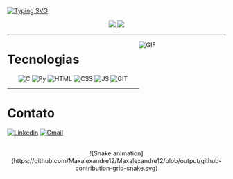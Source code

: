 [![Typing SVG](https://readme-typing-svg.herokuapp.com/?color=6fdf04&size=28&left=true&vCenter=true&width=1000&pause=0&lines=初めまして、私の名前はマクス+アレシャンドレです。;Olá,+meu+nome+é+Max+Alexandre;Sou+estudante+de+Ciência+da+Computação;+私はコンピュータサイエンスの学生です。;+よろしくお願いします。)](https://git.io/typing-svg)


<div align="center">
<a href="https://github.com/Maxalexandre12">
<img height="180em" src="https://github-readme-stats.vercel.app/api?username=Maxalexandre12&show_icons=true&theme=chartreuse-dark&include_all_commits=true&count_private=true"/>
<img height="180em" src="https://github-readme-stats.vercel.app/api/top-langs/?username=Maxalexandre12&layout=compact&langs_count=7&theme=chartreuse-dark"/>
</div>
  
---------------------------------------------------------------------------------------------------------------------------------------------------------------------------------
<a href="https://github.com/rdeconti/"> <img align="right" alt="GIF" width="200px" height="230px" src="https://media2.giphy.com/media/gcgNNe0ZIV22Ncu35D/200w.gif?cid=82a1493b9h1pbkbmhzfbi5f8oi1sqze8yz0zicli2uhbosw9&ep=v1_gifs_related&rid=200w.gif&ct=s" /> </a>

# Tecnologias
<div align="center">
  
![C](https://icongr.am/devicon/c-plain.svg?size=50&color=6fdf04)
![Py](https://icongr.am/devicon/python-plain.svg?size=50&color=6fdf04)
![HTML](https://icongr.am/devicon/html5-plain.svg?size=50&color=6fdf04) 
![CSS](https://icongr.am/devicon/css3-plain.svg?size=50&color=6fdf04) 
![JS](https://icongr.am/devicon/javascript-plain.svg?size=50&color=6fdf04)
![GIT](https://icongr.am/devicon/git-plain.svg?size=50&color=6fdf04)
  
</div>

  
-------------------------------------------------------------------------------------------------------------------------------------------------------------------------
# Contato

[![Linkedin](https://img.shields.io/badge/-LinkedIn-%230077B5?style=for-the-badge&logo=linkedin&logoColor=white)](https://www.linkedin.com/in/max-alexandre/)
[![Gmail](https://img.shields.io/badge/Gmail-D14836?style=for-the-badge&logo=gmail&logoColor=white)](mailto:max.alexandre@mail.uft.edu.br) <br>
  
<div align="center"> <br>
  ![Snake animation](https://github.com/Maxalexandre12/Maxalexandre12/blob/output/github-contribution-grid-snake.svg) 
</div>
